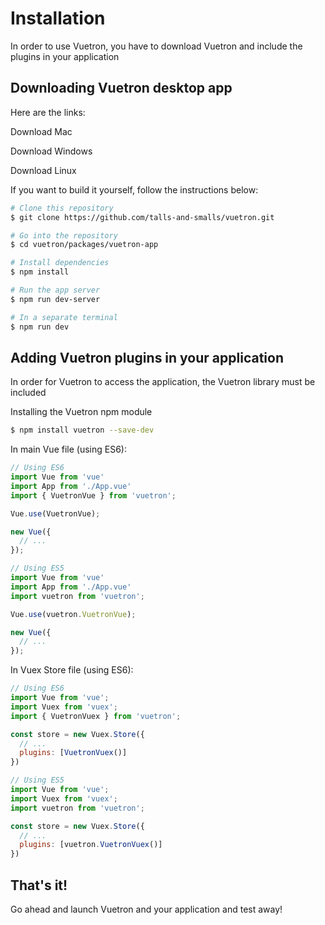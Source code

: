 # Installation

In order to use Vuetron, you have to download Vuetron and include the plugins in your application

## Downloading Vuetron desktop app

Here are the links:

Download Mac

Download Windows

Download Linux

If you want to build it yourself, follow the instructions below:

```bash
# Clone this repository
$ git clone https://github.com/talls-and-smalls/vuetron.git

# Go into the repository
$ cd vuetron/packages/vuetron-app

# Install dependencies
$ npm install

# Run the app server
$ npm run dev-server

# In a separate terminal
$ npm run dev
```

## Adding Vuetron plugins in your application

In order for Vuetron to access the application, the Vuetron library must be included

Installing the Vuetron npm module
```bash
$ npm install vuetron --save-dev
```

In main Vue file (using ES6):
```js
// Using ES6
import Vue from 'vue'
import App from './App.vue'
import { VuetronVue } from 'vuetron';

Vue.use(VuetronVue);

new Vue({
  // ...
});

// Using ES5
import Vue from 'vue'
import App from './App.vue'
import vuetron from 'vuetron';

Vue.use(vuetron.VuetronVue);

new Vue({
  // ...
});
```

In Vuex Store file (using ES6):
```js
// Using ES6
import Vue from 'vue';
import Vuex from 'vuex';
import { VuetronVuex } from 'vuetron';

const store = new Vuex.Store({
  // ...
  plugins: [VuetronVuex()]
})

// Using ES5
import Vue from 'vue';
import Vuex from 'vuex';
import vuetron from 'vuetron';

const store = new Vuex.Store({
  // ...
  plugins: [vuetron.VuetronVuex()]
})
```
## That's it!

Go ahead and launch Vuetron and your application and test away!